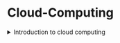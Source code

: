 # Cloud-Computing

<details>
<summary> Introduction to cloud computing </summary>





  
</details>

